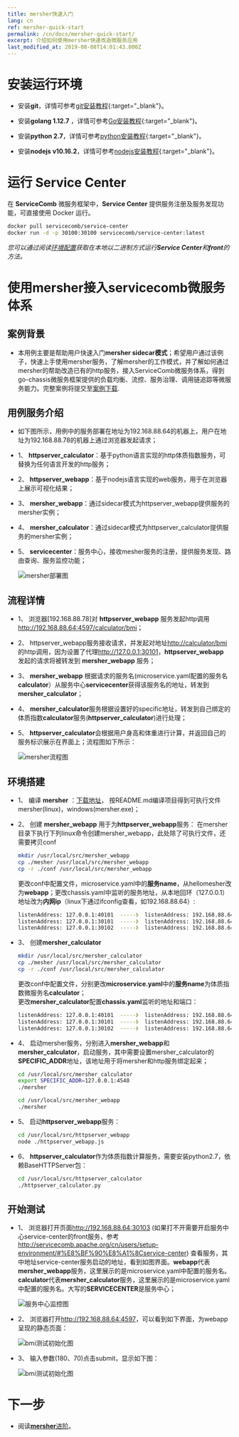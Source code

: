 ```yaml
---
title: mersher快速入门
lang: cn
ref: mersher-quick-start
permalink: /cn/docs/mersher-quick-start/
excerpt: 介绍如何使用mersher快速改造微服务应用
last_modified_at: 2019-08-08T14:01:43.000Z
---
```


# 安装运行环境

- 安装**git**，详情可参考[git安装教程](https://git-scm.com/book/zh/v2/%E8%B5%B7%E6%AD%A5-%E5%AE%89%E8%A3%85-Git){:target="_blank"}。

- 安装**golang 1.12.7** ，详情可参考[Go安装教程](https://golang.google.cn/doc/install){:target="_blank"}。

- 安装**python 2.7**，详情可参考[python安装教程](https://wiki.python.org/moin/BeginnersGuide/Download){:target="_blank"}。

- 安装**nodejs v10.16.2**，详情可参考[nodejs安装教程](https://nodejs.org/en/download/){:target="_blank"}。

# 运行 Service Center

在 **ServiceComb** 微服务框架中，**Service Center** 提供服务注册及服务发现功能，可直接使用 Docker 运行。

```bash
docker pull servicecomb/service-center
docker run -d -p 30100:30100 servicecomb/service-center:latest
```

_您可以通过阅读[环境配置](/cn/users/setup-environment/#运行service-center)获取在本地以二进制方式运行**Service Center**和**front**的方法。_

# 使用mersher接入servicecomb微服务体系

## 案例背景

- 本用例主要是帮助用户快速入门**mersher sidecar模式**；希望用户通过该例子，快速上手使用mersher服务，了解mersher的工作模式，并了解如何通过mersher的帮助改造已有的http服务，接入ServiceComb微服务体系，得到go-chassis微服务框架提供的负载均衡、流控、服务治理、调用链追踪等微服务能力。完整案例将提交至[案例下载](https://github.com/apache/servicecomb-mesher/tree/master/examples/quick_start).

## 用例服务介绍

- 如下图所示，用例中的服务部署在地址为192.168.88.64的机器上，用户在地址为192.168.88.78的机器上通过浏览器发起请求；

- 1、 **httpserver_calculator**：基于python语言实现的http体质指数服务，可替换为任何语言开发的http服务；

- 2、 **httpserver_webapp**：基于nodejs语言实现的web服务，用于在浏览器上展示可视化结果；

- 3、 **mersher_webapp**：通过sidecar模式为httpserver_webapp提供服务的mersher实例；

- 4、 **mersher_calculator**：通过sidecar模式为httpserver_calculator提供服务的mersher实例；

- 5、 **servicecenter**：服务中心，接收mesher服务的注册，提供服务发现、路由查询、服务监控功能；

  ![mersher部署图](/assets/images/mersher/mersher-deployment-simple.png)

## 流程详情

- 1、 浏览器[192.168.88.78]对 **httpserver_webapp** 服务发起http调用[]()<http://192.168.88.64:4597/calculator/bmi>；

- 2、 httpserver_webapp服务接收请求，并发起对地址[]()<http://calculator/bmi>的http调用，因为设置了代理[]()<http://127.0.0.1:30101>，**httpserver_webapp** 发起的请求将被转发到 **mersher_webapp** 服务；

- 3、 **mersher_webapp** 根据请求的服务名(microservice.yaml配置的服务名**calculator**）从服务中心**servicecenter**获得该服务名的地址，转发到**mersher_calculator**；

- 4、 **mersher_calculator**服务根据设置好的specific地址，转发到自己绑定的体质指数**calculator**服务(**httpserver_calculator**)进行处理；

- 5、 **httpserver_calculator**会根据用户身高和体重进行计算，并返回自己的服务标识展示在界面上；流程图如下所示：

  ![mersher流程图](/assets/images/mersher/mersher-flowchart-simple.png)

## 环境搭建

- 1、 编译 **mersher** ：[下载地址](https://github.com/apache/servicecomb-mesher)， 按README.md编译项目得到可执行文件mersher(linux)，windows(mersher.exe)；

- 2、 创建 **mersher_webapp** 用于为**httpserver_webapp**服务： 在mersher目录下执行下列linux命令创建mersher_webapp，此处除了可执行文件，还需要拷贝conf

  ```bash
  mkdir /usr/local/src/mersher_webapp
  cp ./mesher /usr/local/src/mersher_webapp
  cp -r ./conf /usr/local/src/mersher_webapp
  ```

  更改conf中配置文件，microservice.yaml中的**服务name**，从hellomesher改为**webapp**；更改chassis.yaml中监听的服务地址，从本地回环（127.0.0.1）地址改为**内网ip**（linux下通过ifconfig查看，如192.168.88.64）:

  ```bash
  listenAddress: 127.0.0.1:40101  -----》  listenAddress: 192.168.88.64:40101
  listenAddress: 127.0.0.1:30101  -----》  listenAddress: 192.168.88.64:30101
  listenAddress: 127.0.0.1:30102  -----》  listenAddress: 192.168.88.64:30102
  ```

- 3、 创建**mersher_calculator**

  ```bash
  mkdir /usr/local/src/mersher_calculator
  cp ./mesher /usr/local/src/mersher_calculator
  cp -r ./conf /usr/local/src/mersher_calculator
  ```

  更改conf中配置文件，分别更改**microservice.yaml**中的**服务name**为体质指数微服务名**calculator**；<br>
  更改**mersher_calculator**配置**chassis.yaml**监听的地址和端口：

  ```bash
  listenAddress: 127.0.0.1:40101  -----》  listenAddress: 192.168.88.64:40107
  listenAddress: 127.0.0.1:30101  -----》  listenAddress: 192.168.88.64:30111
  listenAddress: 127.0.0.1:30102  -----》  listenAddress: 192.168.88.64:30112
  ```

- 4、 启动mersher服务，分别进入**mersher_webapp**和**mersher_calculator**，启动服务，其中需要设置mersher_calculator的**SPECIFIC_ADDR**地址，该地址用于将mersher和http服务绑定起来；

  ```bash
  cd /usr/local/src/mersher_calculator
  export SPECIFIC_ADDR=127.0.0.1:4540
  ./mersher
  ```

  ```bash
  cd /usr/local/src/mersher_webapp
  ./mersher
  ```

- 5、 启动**httpserver_webapp**服务：

  ```bash
  cd /usr/local/src/httpserver_webapp
  node ./httpserver_webapp.js
  ```

- 6、 **httpserver_calculator**作为体质指数计算服务，需要安装python2.7，依赖BaseHTTPServer包：

  ```bash
  cd /usr/local/src/httpserver_calculator
  ./httpserver_calculator.py
  ```

## 开始测试

- 1、 浏览器打开页面<http://192.168.88.64:30103> (如果打不开需要开启服务中心service-center的front服务，参考 <http://servicecomb.apache.org/cn/users/setup-environment/#%E8%BF%90%E8%A1%8Cservice-center>) 查看服务，其中地址service-center服务启动的地址，看到如图界面。**webapp**代表**mersher_webapp**服务，这里展示的是microservice.yaml中配置的服务名。**calculator**代表**mersher_calculator**服务，这里展示的是microservice.yaml中配置的服务名。大写的**SERVICECENTER**是服务中心；

  ![服务中心监控图](/assets/images/mersher/mersher-servercenter.png)

- 2、 浏览器打开<http://192.168.88.64:4597>，可以看到如下界面，为webapp呈现的静态页面：

  ![bmi测试初始化图](/assets/images/mersher/mersher-testinit.png)

- 3、 输入参数(180、70)点击submit，显示如下图：

  ![bmi测试初始化图](/assets/images/mersher/mersher-testpythonhttp.png)

# 下一步

- 阅读[**mersher**进阶](/cn/docs/mersher-quick-start-advance/)。
